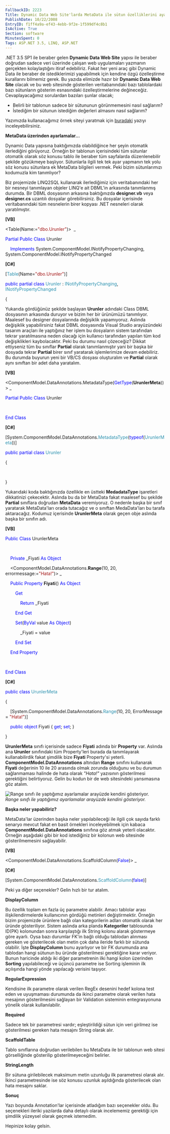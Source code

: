 ```yaml
---
FallbackID: 2223
Title: Dynamic Data Web Site'larda MetaData ile sütun özelliklerini ayarlamak.
PublishDate: 10/22/2008
EntryID: f1ff4a9a-ef43-4ebb-9f2e-1f599df4c8b1
IsActive: True
Section: software
MinutesSpent: 0
Tags: ASP.NET 3.5, LINQ, ASP.NET
---
```

.NET 3.5 SP1 ile beraber gelen **Dynamic Data Web Site** yapısı ile
beraber doğrudan sadece veri üzerinde çalışan web uygulamaları yazmanın
gerçekten kolaylaştığını itiraf edebiliriz. Fakat her yeni araç gibi
Dynamic Data ile beraber de istediklerimizi yapabilmek için kendine özgü
özelleştirme kurallarını bilmemiz gerek. Bu yazıda elimizde hazır bir
**Dynamic Data Web Site** olacak ve bu web sitesinde gösterilen
veritabanındaki bazı tablolardaki bazı sütunların gösterim esnasındaki
özelleştirmelerine değineceğiz. Cevaplayacağımız sorulardan bazıları
şunlar olacak;

-   Belirli bir tablonun sadece bir sütununun görünmemesini nasıl
    sağlarım?
-   İstediğim bir sütunun istediğim değerleri almasını nasıl sağlarım?

Yazımızda kullanacağımız örnek siteyi yaratmak için
[buradaki](http://daron.yondem.com/tr/post/a562c8ca-165a-41ba-b82b-0996aa8ea267)
yazıyı inceleyebilirsiniz.

**MetaData üzerinden ayarlamalar...**

Dynamic Data yapısına baktığımızda olabildiğince her şeyin otomatik
ilerlediğini görüyoruz. Örneğin bir tablonun içerisindeki tüm sütunlar
otomatik olarak söz konusu tablo ile beraber tüm sayfalarda
düzenlenebilir şekilde gözükmeye başlıyor. Sütunlarla ilgili tek tek
ayar yapmanın tek yolu söz konusu sütunlara ek MetaData bilgileri
vermek. Peki bizim sütunlarımızı kodumuzla kim tanımlıyor?

Biz projemizde LINQ2SQL kullanarak ilerlediğimiz için veritabanındaki
her bir nesneyi tanımlayan objeler LINQ'e ait DBML'in arkasında
tanımlanmış durumda. Bir DBML dosyasının arkasına baktığınızda
**designer.vb** veya **designer.cs** uzantılı dosyalar görebilirsiniz.
Bu dosyalar içerisinde veritabanındaki tüm nesnelerin birer kopyası .NET
nesneleri olarak yaratılmıştır.

**[VB]**

\<Table(Name:=<span style="color: #a31515;">"dbo.Urunler"</span>)\>  \_

<span style="color: blue;">Partial</span> <span
style="color: blue;">Public</span> <span
style="color: blue;">Class</span> Urunler

    <span style="color: blue;">Implements</span>
System.ComponentModel.INotifyPropertyChanging,
System.ComponentModel.INotifyPropertyChanged

**[C\#]**

[<span style="color: #2b91af;">Table</span>(Name=<span
style="color: #a31515;">"dbo.Urunler"</span>)]

<span style="color: blue;">public</span> <span
style="color: blue;">partial</span> <span
style="color: blue;">class</span> <span
style="color: #2b91af;">Urunler</span> : <span
style="color: #2b91af;">INotifyPropertyChanging</span>, <span
style="color: #2b91af;">INotifyPropertyChanged</span>

{

Yukarıda gördüğünüz şekilde başlayan **Urunler** adındaki Class DBML
dosyasının arkasında duruyor ve bizim her bir ürünümüzü tanımlıyor.
Maalesef bu designer dosyalarında değişiklik yapamıyoruz. Aslında
değişiklik yapabilirsiniz fakat DBML dosyasında Visual Studio
arayüzündeki tasarım araçları ile yaptığınız her işlem bu dosyaların
sistem tarafından tekrar yaratılmasına neden olacağı için kullanıcı
tarafından yapılan tüm kod değişiklikleri kaybolacaktır. Peki bu durumu
nasıl çözeceğiz? Dikkat ettiyseniz tüm bu sınıflar **Partial** olarak
tanımlanmıştır yani bir başka bir dosyada tekrar **Partial** birer sınıf
yaratarak işlemlerimize devam edebiliriz. Bu durumda buyurun yeni bir
VB/CS dosyası oluşturalım ve **Partial** olarak aynı sınıftan bir adet
daha yaratalım.

**[VB]**

\<ComponentModel.DataAnnotations.MetadataType(<span
style="color: blue;">GetType</span>(**UrunlerMeta**))\> \_

<span style="color: blue;">Partial</span> <span
style="color: blue;">Public</span> <span
style="color: blue;">Class</span> Urunler

 

<span style="color: blue;">End</span> <span
style="color: blue;">Class</span>

**[C\#]**

[System.ComponentModel.DataAnnotations.<span
style="color: #2b91af;">MetadataType</span>(<span
style="color: blue;">typeof</span>(<span
style="color: #2b91af;">UrunlerMeta</span>))]

<span style="color: blue;">public</span> <span
style="color: blue;">partial</span> <span
style="color: blue;">class</span> <span
style="color: #2b91af;">Urunler</span>

{

 

}

Yukarıdaki koda baktığınızda özellikle en üstteki **MedadataType**
işaretleri dikkatinizi çekecektir. Aslında bu da bir MetaData fakat
maalesef bu şekilde **Partial** sınıflara doğrudan **MetaData**
veremiyoruz. O nedenle başka bir sınıf yaratarak MetaData'ları orada
tutacağız ve o sınıftan MedaData'ları bu tarafa aktaracağız. Kodumuz
içerisinde **UrunlerMeta** olarak geçen obje aslında başka bir sınıfın
adı.

**[VB]**

<span style="color: blue;">Public</span> <span
style="color: blue;">Class</span> UrunlerMeta

 

    <span style="color: blue;">Private</span> \_Fiyati <span
style="color: blue;">As</span> <span style="color: blue;">Object</span>

    \<ComponentModel.DataAnnotations.**Range**(10, 20,
errormessage:=<span style="color: #a31515;">"Hata!"</span>)\> \_

    <span style="color: blue;">Public</span> <span
style="color: blue;">Property</span> **Fiyati**() <span
style="color: blue;">As</span> <span style="color: blue;">Object</span>

        <span style="color: blue;">Get</span>

            <span style="color: blue;">Return</span> \_Fiyati

        <span style="color: blue;">End</span> <span
style="color: blue;">Get</span>

        <span style="color: blue;">Set</span>(<span
style="color: blue;">ByVal</span> value <span
style="color: blue;">As</span> <span style="color: blue;">Object</span>)

            \_Fiyati = value

        <span style="color: blue;">End</span> <span
style="color: blue;">Set</span>

    <span style="color: blue;">End</span> <span
style="color: blue;">Property</span>

 

<span style="color: blue;">End</span> <span
style="color: blue;">Class</span>

**[C\#]**

<span style="color: blue;">public</span> <span
style="color: blue;">class</span> <span
style="color: #2b91af;">UrunlerMeta</span>

{

    [System.ComponentModel.DataAnnotations.<span
style="color: #2b91af;">Range</span>(10, 20, ErrorMessage = <span
style="color: #a31515;">"Hata!"</span>)]

    <span style="color: blue;">public</span> <span
style="color: blue;">object</span> Fiyati { <span
style="color: blue;">get</span>; <span style="color: blue;">set</span>;
}

}

**UrunlerMeta** sınıfı içerisinde sadece **Fiyati** adında bir
**Property** var. Aslında ana **Urunler** sınıfındaki tüm Property'leri
burada da tanımlayarak kullanabilirdik fakat şimdilik bize **Fiyati**
Property'si yeterli. **ComponentModel.DataAnnotations** altından
**Range** sınıfını kullanarak **Fiyati** değerinin 10 ile 20 arasında
olmak zorunda olduğunu ve bu durumun sağlanmaması halinde de hata olarak
*"Hata!"* yazısının gösterilmesi gerektiğini belirtiyoruz. Gelin bu
kodun bir de web sitesindeki yansımasına göz atalım.

![Range sınıfı ile yaptığımız ayarlamalar arayüzde kendini
gösteriyor.](http://cdn.daron.yondem.com/assets/2223/21102008_1.png)\
*Range sınıfı ile yaptığımız ayarlamalar arayüzde kendini gösteriyor.*

**Başka neler yapabiliriz?**

MetaData'lar üzerinden başka neler yapılabileceği ile ilgili çok sayıda
farklı senaryo mevcut fakat en basit örnekleri inceleyebilmek için
kabaca **ComponentModel.DataAnnotations** sınıfına göz atmak yeterli
olacaktır. Örneğin aşağıdaki gibi bir kod istediğiniz bir kolonun web
sitesinde gösterilmemesini sağlayabilir.

**[VB]**

\<ComponentModel.DataAnnotations.ScaffoldColumn(<span
style="color: blue;">False</span>)\> \_

**[C\#]**

[System.ComponentModel.DataAnnotations.<span
style="color: #2b91af;">ScaffoldColumn</span>(<span
style="color: blue;">false</span>)]

Peki ya diğer seçenekler? Gelin hızlı bir tur atalım.

**DisplayColumn**

Bu özellik toplam en fazla üç parametre alabilir. Amacı tablolar arası
ilişkilendirmelerde kullanıcının gördüğü metinleri değiştirmektir.
Örneğin bizim projemizde ürünlere bağlı olan kategorilerin adları
otomatik olarak her üründe gösteriliyor. Sistem aslında arka planda
**Kategoriler** tablosunda ID(PK) kolonundan sonra karşılaştığı ilk
String kolonu alarak göstermeye göre ayarlı. Oysa bazı durumlar FK'in
bağlı olduğu tablodan alınması gereken ve gösterilecek olan metin çok
daha ileride farklı bir sütunda olabilir. İşte **DisplayColumn** bunu
ayarlıyor ve bir FK durumunda ana tablodan hangi sütunun bu üründe
gösterilmesi gerektiğine karar veriyor. Bunun haricinde aldığı iki diğer
parametrenin ilki hangi kolon üzerinden **Sorting** yapılabileceği ve
üçüncü parametre ise Sorting işleminin ilk açılışında hangi yönde
yapılacağı verisini taşıyor.

**RegularExpression**

Kendisine ilk parametre olarak verilen RegEx desenini hedef kolona test
eden ve uyuşmaması durumunda da ikinci parametre olarak verilen hata
mesajının gösterilmesini sağlayan bir Validation sisteminin
entegrasyonuna yönelik olarak kullanılabilir.

**Required**

Sadece tek bir parametresi vardır; eşleştirildiği sütun için veri
girilmez ise gösterilmesi gereken hata mesajını String olarak alır.

**ScaffoldTable**

Tablo sınıflarına doğrudan verilebilen bu MetaData ile bir tablonun web
sitesi görselliğinde gösterilip gösterilmeyeceğini belirler.

**StringLength**

Bir sütuna girilebilecek maksimum metin uzunluğu ilk parametresi olarak
alır. İkinci parametresinde ise söz konusu uzunluk aşıldığında
gösterilecek olan hata mesajını saklar.

**Sonuç**

Yazı boyunda Annotation'lar içerisinde atladığım bazı seçenekler oldu.
Bu seçenekleri ileriki yazılarda daha detaylı olarak incelememiz
gerektiği için şimdilik yüzeysel olarak geçmek istemedim.

Hepinize kolay gelsin.


